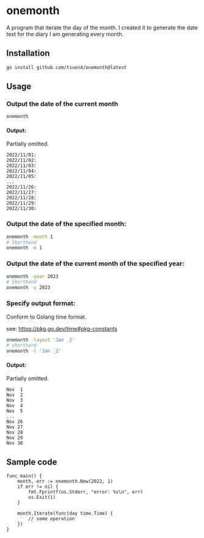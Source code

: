 # onemonth

A program that iterate the day of the month. I created it to generate the date text for the diary I am generating every month.

## Installation

```sh
go install github.com/tsuen4/onemonth@latest
```

## Usage

### Output the date of the current month

```sh
onemonth
```

#### Output:

Partially omitted.

```
2022/11/01: 
2022/11/02: 
2022/11/03: 
2022/11/04: 
2022/11/05: 
...
2022/11/26: 
2022/11/27: 
2022/11/28: 
2022/11/29: 
2022/11/30: 
```

### Output the date of the specified month:

```sh
onemonth -month 1
# Shorthand
onemonth -m 1
```

### Output the date of the current month of the specified year:

```sh
onemonth -year 2023
# Shorthand
onemonth -y 2023
```

### Specify output format:


Conform to Golang time format.

see: https://pkg.go.dev/time#pkg-constants

```sh
onemonth -layout 'Jan _2'
# shorthand
onemonth -l 'Jan _2'
```

#### Output: 

Partially omitted.

```
Nov  1
Nov  2
Nov  3
Nov  4
Nov  5
...
Nov 26
Nov 27
Nov 28
Nov 29
Nov 30
```

## Sample code

```golang
func main() {
	month, err := onemonth.New(2022, 1)
	if err != nil {
		fmt.Fprintf(os.Stderr, "error: %s\n", err)
		os.Exit(1)
	}

	month.Iterate(func(day time.Time) {
        // some operation
	})
}
```
